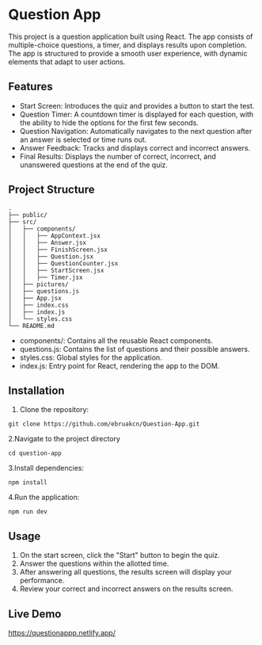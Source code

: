 # Question App

<p>This project is a question application built using React. The app consists of multiple-choice questions, a timer, and displays results upon completion. The app is structured to provide a smooth user experience, with dynamic elements that adapt to user actions.</p>

## Features
- Start Screen: Introduces the quiz and provides a button to start the test.
- Question Timer: A countdown timer is displayed for each question, with the ability to hide the options for the first few seconds.
- Question Navigation: Automatically navigates to the next question after an answer is selected or time runs out.
- Answer Feedback: Tracks and displays correct and incorrect answers.
- Final Results: Displays the number of correct, incorrect, and unanswered questions at the end of the quiz.

## Project Structure
```
.
├── public/
├── src/
│   ├── components/
│   │   ├── AppContext.jsx
│   │   ├── Answer.jsx
│   │   ├── FinishScreen.jsx
│   │   ├── Question.jsx
│   │   ├── QuestionCounter.jsx
│   │   ├── StartScreen.jsx
│   │   ├── Timer.jsx
│   ├── pictures/
│   ├── questions.js
│   ├── App.jsx
│   ├── index.css
│   ├── index.js
│   └── styles.css
└── README.md
```
- components/: Contains all the reusable React components.
- questions.js: Contains the list of questions and their possible answers.
- styles.css: Global styles for the application.
- index.js: Entry point for React, rendering the app to the DOM.

## Installation
1. Clone the repository:
```
git clone https://github.com/ebruakcn/Question-App.git
```
2.Navigate to the project directory
```
cd question-app
```
3.Install dependencies:
```
npm install
```
4.Run the application:
```
npm run dev
```

## Usage
1. On the start screen, click the "Start" button to begin the quiz.
2. Answer the questions within the allotted time.
3. After answering all questions, the results screen will display your performance.
4. Review your correct and incorrect answers on the results screen.

## Live Demo
https://questionappp.netlify.app/
